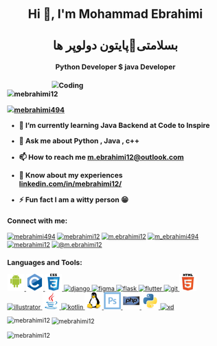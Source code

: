 <h1 align="center">Hi 👋, I'm Mohammad Ebrahimi</h1>
<h1 align="center">بسلامتی🍷پایتون دولوپر ها  </h1>

<h3 align="center">Python Developer $ java Developer</h3>


<h3> <img align="right" alt="Coding" width="400" src="https://www.quo.digital/static/python-708b5ac0115ddf9730087ceb075e9679.gif">

<h3 align="left"> <img src="https://komarev.com/ghpvc/?username=mebrahimi12&label=Profile%20views&color=0e75b6&style=flat" alt="mebrahimi12" /> </p>

<p align="left"> <a href="https://twitter.com/mebrahimi494" target="blank"><img src="https://img.shields.io/twitter/follow/mebrahimi494?logo=twitter&style=for-the-badge" alt="mebrahimi494" /></a> </p>

- 🌱 I’m currently learning **Java Backend at Code to Inspire**

- 💬 Ask me about **Python , Java , c++**

- 📫 How to reach me **m.ebrahimi12@outlook.com**

- 📄 Know about my experiences [linkedin.com/in/mebrahimi12/](linkedin.com/in/mebrahimi12/)

- ⚡ Fun fact **I am a witty person 😁**

<h3 align="left">Connect with me:</h3>
<p align="left">
<a href="https://twitter.com/mebrahimi494" target="blank"><img align="center" src="https://raw.githubusercontent.com/rahuldkjain/github-profile-readme-generator/master/src/images/icons/Social/twitter.svg" alt="mebrahimi494" height="70" width="100" /></a>
<a href="https://linkedin.com/in/mebrahimi12" target="blank"><img align="center" src="https://raw.githubusercontent.com/rahuldkjain/github-profile-readme-generator/master/src/images/icons/Social/linked-in-alt.svg" alt="mebrahimi12" height="30" width="40" /></a>
<a href="https://fb.com/m.ebrahimi12" target="blank"><img align="center" src="https://raw.githubusercontent.com/rahuldkjain/github-profile-readme-generator/master/src/images/icons/Social/facebook.svg" alt="m.ebrahimi12" height="30" width="40" /></a>
<a href="https://instagram.com/m_ebrahimi494" target="blank"><img align="center" src="https://raw.githubusercontent.com/rahuldkjain/github-profile-readme-generator/master/src/images/icons/Social/instagram.svg" alt="m_ebrahimi494" height="30" width="40" /></a>
<a href="https://www.behance.net/mebrahimi12" target="blank"><img align="center" src="https://raw.githubusercontent.com/rahuldkjain/github-profile-readme-generator/master/src/images/icons/Social/behance.svg" alt="mebrahimi12" height="30" width="40" /></a>
<a href="https://www.youtube.com/c/@m.ebrahimi12" target="blank"><img align="center" src="https://raw.githubusercontent.com/rahuldkjain/github-profile-readme-generator/master/src/images/icons/Social/youtube.svg" alt="@m.ebrahimi12" height="30" width="40" /></a>
</p>

<h3 align="left">Languages and Tools:</h3>
<p align="left"> <a href="https://developer.android.com" target="_blank" rel="noreferrer"> <img src="https://raw.githubusercontent.com/devicons/devicon/master/icons/android/android-original-wordmark.svg" alt="android" width="40" height="40"/> </a> <a href="https://www.cprogramming.com/" target="_blank" rel="noreferrer"> <img src="https://raw.githubusercontent.com/devicons/devicon/master/icons/c/c-original.svg" alt="c" width="40" height="40"/> </a> <a href="https://www.w3schools.com/css/" target="_blank" rel="noreferrer"> <img src="https://raw.githubusercontent.com/devicons/devicon/master/icons/css3/css3-original-wordmark.svg" alt="css3" width="40" height="40"/> </a> <a href="https://www.djangoproject.com/" target="_blank" rel="noreferrer"> <img src="https://cdn.worldvectorlogo.com/logos/django.svg" alt="django" width="40" height="40"/> </a> <a href="https://www.figma.com/" target="_blank" rel="noreferrer"> <img src="https://www.vectorlogo.zone/logos/figma/figma-icon.svg" alt="figma" width="40" height="40"/> </a> <a href="https://flask.palletsprojects.com/" target="_blank" rel="noreferrer"> <img src="https://www.vectorlogo.zone/logos/pocoo_flask/pocoo_flask-icon.svg" alt="flask" width="40" height="40"/> </a> <a href="https://flutter.dev" target="_blank" rel="noreferrer"> <img src="https://www.vectorlogo.zone/logos/flutterio/flutterio-icon.svg" alt="flutter" width="40" height="40"/> </a> <a href="https://git-scm.com/" target="_blank" rel="noreferrer"> <img src="https://www.vectorlogo.zone/logos/git-scm/git-scm-icon.svg" alt="git" width="40" height="40"/> </a> <a href="https://www.w3.org/html/" target="_blank" rel="noreferrer"> <img src="https://raw.githubusercontent.com/devicons/devicon/master/icons/html5/html5-original-wordmark.svg" alt="html5" width="40" height="40"/> </a> <a href="https://www.adobe.com/in/products/illustrator.html" target="_blank" rel="noreferrer"> <img src="https://www.vectorlogo.zone/logos/adobe_illustrator/adobe_illustrator-icon.svg" alt="illustrator" width="40" height="40"/> </a> <a href="https://www.java.com" target="_blank" rel="noreferrer"> <img src="https://raw.githubusercontent.com/devicons/devicon/master/icons/java/java-original.svg" alt="java" width="40" height="40"/> </a> <a href="https://kotlinlang.org" target="_blank" rel="noreferrer"> <img src="https://www.vectorlogo.zone/logos/kotlinlang/kotlinlang-icon.svg" alt="kotlin" width="40" height="40"/> </a> <a href="https://www.linux.org/" target="_blank" rel="noreferrer"> <img src="https://raw.githubusercontent.com/devicons/devicon/master/icons/linux/linux-original.svg" alt="linux" width="40" height="40"/> </a> <a href="https://www.photoshop.com/en" target="_blank" rel="noreferrer"> <img src="https://raw.githubusercontent.com/devicons/devicon/master/icons/photoshop/photoshop-line.svg" alt="photoshop" width="40" height="40"/> </a> <a href="https://www.php.net" target="_blank" rel="noreferrer"> <img src="https://raw.githubusercontent.com/devicons/devicon/master/icons/php/php-original.svg" alt="php" width="40" height="40"/> </a> <a href="https://www.python.org" target="_blank" rel="noreferrer"> <img src="https://raw.githubusercontent.com/devicons/devicon/master/icons/python/python-original.svg" alt="python" width="40" height="40"/> </a> <a href="https://www.adobe.com/products/xd.html" target="_blank" rel="noreferrer"> <img src="https://cdn.worldvectorlogo.com/logos/adobe-xd.svg" alt="xd" width="40" height="40"/> </a> </p>

<p><img align="left" src="https://github-readme-stats.vercel.app/api/top-langs?username=mebrahimi12&show_icons=true&locale=en&layout=compact" alt="mebrahimi12" /></p>

<p>&nbsp;<img align="center" src="https://github-readme-stats.vercel.app/api?username=mebrahimi12&show_icons=true&locale=en" alt="mebrahimi12" /></p>

<p><img align="center" src="https://github-readme-streak-stats.herokuapp.com/?user=mebrahimi12&" alt="mebrahimi12" /></p>
